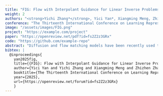 ```yaml
---
title: "FIG: Flow with Interpolant Guidance for Linear Inverse Problems"
weight: 2
authors: "<strong>Yichi Zhang*</strong>, Yici Yan*, Xiangming Meng, Zhizhen Zhao"
conference: "The Thirteenth International Conference on Learning Representations (ICLR), 2025."
image: "/assets/images/FIG.png"
project: "https://example.com/project"
paper: "https://openreview.net/pdf?id=fs2Z2z3GRx"
code: "https://github.com/example-repo"
abstract: "Diffusion and flow matching models have been recently used to solve various linear inverse problems such as image restoration. Using a pre-trained diffusion or flow-matching model as a prior, most existing methods modify the reverse-time sampling process by incorporating the likelihood information from the measurement. However, they struggle in challenging scenarios, e.g., in case of high measurement noise or severe ill-posedness. In this paper, we propose Flow with Interpolant Guidance (FIG), an algorithm where the reverse-time sampling is efficiently guided with measurement interpolants through theoretically justified schemes. Experimentally, we demonstrate that FIG efficiently produce highly competitive results on a variety of linear image reconstruction tasks on natural image datasets. We improve upon state-of-the-art baseline algorithms, especially for challenging tasks. Code will be released. "
bibtex: |
  @inproceedings{
    yan2025fig,
    title={{FIG}: Flow with Interpolant Guidance for Linear Inverse Problems},
    author={Yici Yan and Yichi Zhang and Xiangming Meng and Zhizhen Zhao},
    booktitle={The Thirteenth International Conference on Learning Representations},
    year={2025},
    url={https://openreview.net/forum?id=fs2Z2z3GRx}
    }
---
```

